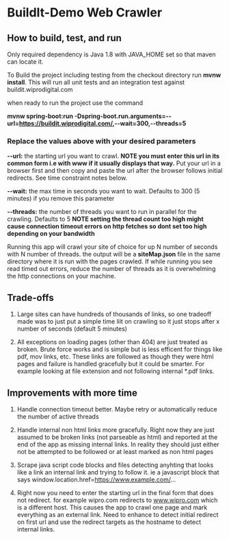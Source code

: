 # BuildIt-Demo Web Crawler

## How to build, test, and run
Only required dependency is Java 1.8 with JAVA_HOME set so that maven can locate it.

To Build the project including testing from the checkout directory run
**mvnw install**.  This will run all unit tests and an integration test against buildit.wiprodigital.com

when ready to run the project use the command

**mvnw spring-boot:run -Dspring-boot.run.arguments=--url=<https://buildit.wiprodigital.com/>,--wait=300,--threads=5**

### Replace the values above with your  desired parameters
**--url:**   the starting url you want to crawl.  **NOTE you must enter this url in its common form i.e with www if it usually displays that way.**  Put your url in a browser first and then copy and paste the url after the browser follows initial redirects.  See time constraint notes below.

**--wait:** the max time in seconds you want to wait.  Defaults to 300 (5 minutes) if you remove this parameter

**--threads:** the number of threads you want to run in parallel for the crawling.  Defaults to 5  **NOTE setting the thread count too high might cause connection timeout errors on http fetches so dont set too high depending on your bandwidth**

Running this app will crawl your site of choice for up N number of seconds with N number of threads.   the output will be a **siteMap.json** file in the same directory where it is run with the pages crawled.
If while running you see read timed out errors, reduce the number of threads as it is overwhelming the http connections on your machine.

## Trade-offs
1. Large sites can have hundreds of thousands of links, so one tradeoff made was
to just put a simple time liit on crawling so it just stops after x number of seconds (default 5 minutes)

2. All exceptions on loading pages (other than 404) are just treated as broken.  Brute force works and is simple but is less efficent for
things like pdf, mov links, etc.  These links are followed as though they were html pages and failure is handled gracefully but it could be smarter.
For example looking at file extension and not following internal *.pdf links.

## Improvements with more time
1. Handle connection timeout better.   Maybe retry or automatically reduce the number of active threads

2. Handle internal non html links more gracefully.    Right now they are just assumed to be broken links (not parseable as html)
and reported at the end of the app as missing internal links.  In reality they should just either not be attempted to be followed or at least marked as non html pages

3. Scrape java script code blocks and files detecting anyhting that looks like a link an internal link and trying to follow it.
ie a javascript block that says window.location.href=https://www.example.com/...

4. Right now you need to enter the starting url in the final form that does not redirect.  for example wipro.com redirects to www.wipro.com which is a different host.
This causes the app to crawl one page and mark everything as an external link.  Need to enhance to detect initial redirect on first url and
use the redirect targets as the hostname to detect internal links.
